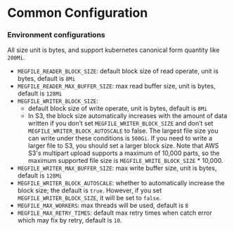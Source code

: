 Common Configuration
====================

### Environment configurations

All size unit is bytes, and support kubernetes canonical form quantity like `200Mi`.

- `MEGFILE_READER_BLOCK_SIZE`: default block size of read operate, unit is bytes, default is `8Mi`
- `MEGFILE_READER_MAX_BUFFER_SIZE`: max read buffer size, unit is bytes, default is `128Mi`
- `MEGFILE_WRITER_BLOCK_SIZE`:
    - default block size of write operate, unit is bytes, default is `8Mi`
    - In S3, the block size automatically increases with the amount of data written if you don’t set `MEGFILE_WRITER_BLOCK_SIZE` and don’t set `MEGFILE_WRITER_BLOCK_AUTOSCALE` to false. The largest file size you can write under these conditions is `500Gi`. If you need to write a larger file to S3, you should set a larger block size. Note that AWS S3's multipart upload supports a maximum of 10,000 parts, so the maximum supported file size is `MEGFILE_WRITE_BLOCK_SIZE` * 10,000.
- `MEGFILE_WRITER_MAX_BUFFER_SIZE`: max write buffer size, unit is bytes, default is `128Mi`
- `MEGFILE_WRITER_BLOCK_AUTOSCALE`: whether to automatically increase the block size; the default is `true`. However, if you set `MEGFILE_WRITER_BLOCK_SIZE`, it will be set to `false`.
- `MEGFILE_MAX_WORKERS`: max threads will be used, default is `8`
- `MEGFILE_MAX_RETRY_TIMES`: default max retry times when catch error which may fix by retry, default is `10`.

